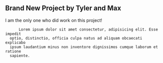 ## Brand New Project by Tyler and Max

I am the only one who did work on this project!

          Lorem ipsum dolor sit amet consectetur, adipisicing elit. Esse impedit
      optio, distinctio, officia culpa natus ad aliquam obcaecati explicabo
      ipsum laudantium minus non inventore dignissimos cumque laborum et ratione
      sapiente.
